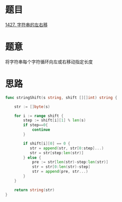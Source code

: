 # 题目
[1427. 字符串的左右移](https://leetcode-cn.com/problems/perform-string-shifts/)

# 题意
将字符串每个字符循环向左或右移动指定长度


# 思路
```go
func stringShift(s string, shift [][]int) string {

    str := []byte(s)

    for i := range shift {
        step := shift[i][1] % len(s)
        if step==0{
            continue 
        }

        if shift[i][0] == 0 {
           str = append(str, str[0:step]...)
           str = str[step:len(str)] 
        } else {
            pre := str[len(str)-step:len(str)]
            str = str[0:len(str)-step]
            str = append(pre, str...)
        }
    }

    return string(str)
}
```